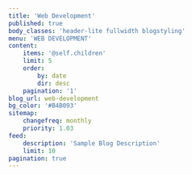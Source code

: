 ```yaml
---
title: 'Web Development'
published: true
body_classes: 'header-lite fullwidth blogstyling'
menu: 'WEB DEVELOPMENT'
content:
    items: '@self.children'
    limit: 5
    order:
        by: date
        dir: desc
    pagination: '1'
blog_url: web-development
bg_color: '#B4B093'
sitemap:
    changefreq: monthly
    priority: 1.03
feed:
    description: 'Sample Blog Description'
    limit: 10
pagination: true
---
```


